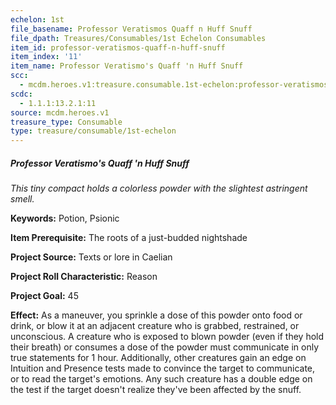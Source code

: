 ```yaml
---
echelon: 1st
file_basename: Professor Veratismos Quaff n Huff Snuff
file_dpath: Treasures/Consumables/1st Echelon Consumables
item_id: professor-veratismos-quaff-n-huff-snuff
item_index: '11'
item_name: Professor Veratismo's Quaff 'n Huff Snuff
scc:
  - mcdm.heroes.v1:treasure.consumable.1st-echelon:professor-veratismos-quaff-n-huff-snuff
scdc:
  - 1.1.1:13.2.1:11
source: mcdm.heroes.v1
treasure_type: Consumable
type: treasure/consumable/1st-echelon
---
```


##### Professor Veratismo's Quaff 'n Huff Snuff

*This tiny compact holds a colorless powder with the slightest astringent smell.*

**Keywords:** Potion, Psionic

**Item Prerequisite:** The roots of a just-budded nightshade

**Project Source:** Texts or lore in Caelian

**Project Roll Characteristic:** Reason

**Project Goal:** 45

**Effect:** As a maneuver, you sprinkle a dose of this powder onto food or drink, or blow it at an adjacent creature who is grabbed, restrained, or unconscious. A creature who is exposed to blown powder (even if they hold their breath) or consumes a dose of the powder must communicate in only true statements for 1 hour. Additionally, other creatures gain an edge on Intuition and Presence tests made to convince the target to communicate, or to read the target's emotions. Any such creature has a double edge on the test if the target doesn't realize they've been affected by the snuff.
